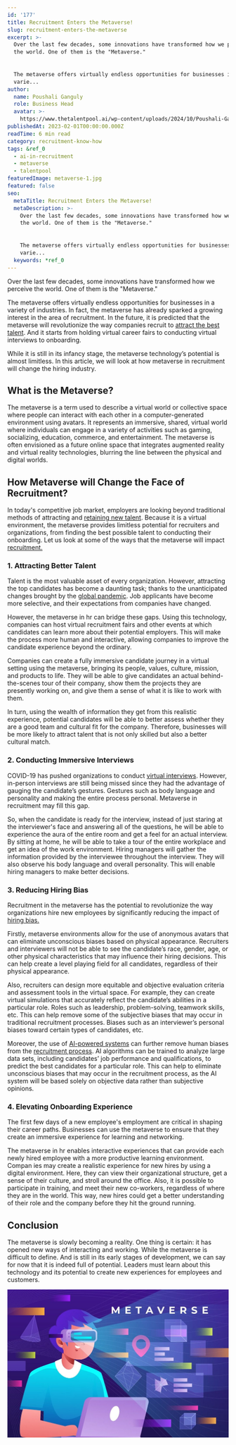 ```yaml
---
id: '177'
title: Recruitment Enters the Metaverse!
slug: recruitment-enters-the-metaverse
excerpt: >-
  Over the last few decades, some innovations have transformed how we perceive
  the world. One of them is the "Metaverse."


  The metaverse offers virtually endless opportunities for businesses in a
  varie...
author:
  name: Poushali Ganguly
  role: Business Head
  avatar: >-
    https://www.thetalentpool.ai/wp-content/uploads/2024/10/Poushali-Gangulyimage.webp
publishedAt: 2023-02-01T00:00:00.000Z
readTime: 6 min read
category: recruitment-know-how
tags: &ref_0
  - ai-in-recruitment
  - metaverse
  - talentpool
featuredImage: metaverse-1.jpg
featured: false
seo:
  metaTitle: Recruitment Enters the Metaverse!
  metaDescription: >-
    Over the last few decades, some innovations have transformed how we perceive
    the world. One of them is the "Metaverse."


    The metaverse offers virtually endless opportunities for businesses in a
    varie...
  keywords: *ref_0
---
```


Over the last few decades, some innovations have transformed how we perceive the world. One of them is the "Metaverse."

The metaverse offers virtually endless opportunities for businesses in a variety of industries. In fact, the metaverse has already sparked a growing interest in the area of recruitment. In the future, it is predicted that the metaverse will revolutionize the way companies recruit to [attract the best talent](https://www.thetalentpool.ai/blogs/5-recruitment-strategies-that-will-help-you-find-hidden-talent/). And it starts from holding virtual career fairs to conducting virtual interviews to onboarding.

<!--more-->

While it is still in its infancy stage, the metaverse technology’s potential is almost limitless. In this article, we will look at how metaverse in recruitment will change the hiring industry.

## **What is the Metaverse?**

The metaverse is a term used to describe a virtual world or collective space where people can interact with each other in a computer-generated environment using avatars. It represents an immersive, shared, virtual world where individuals can engage in a variety of activities such as gaming, socializing, education, commerce, and entertainment. The metaverse is often envisioned as a future online space that integrates augmented reality and virtual reality technologies, blurring the line between the physical and digital worlds.

## **How Metaverse will Change the Face of Recruitment?**

In today's competitive job market, employers are looking beyond traditional methods of attracting and [retaining new talent](https://www.thetalentpool.ai/blogs/5-tips-attract-retain-gen-z-talent/). Because it is a virtual environment, the metaverse provides limitless potential for recruiters and organizations, from finding the best possible talent to conducting their onboarding. Let us look at some of the ways that the metaverse will impact [recruitment.](https://www.thetalentpool.ai/blogs/top-6-recruitment-challenges-and-how-to-overcome-them/)

### 1\. **Attracting Better Talent**

Talent is the most valuable asset of every organization. However, attracting the top candidates has become a daunting task; thanks to the unanticipated changes brought by the [global pandemic](https://www.thetalentpool.ai/blogs/retaining-talent-amid-great-resignation/). Job applicants have become more selective, and their expectations from companies have changed.

However, the metaverse in hr can bridge these gaps. Using this technology, companies can host virtual recruitment fairs and other events at which candidates can learn more about their potential employers. This will make the process more human and interactive, allowing companies to improve the candidate experience beyond the ordinary.

Companies can create a fully immersive candidate journey in a virtual setting using the metaverse, bringing its people, values, culture, mission, and products to life. They will be able to give candidates an actual behind-the-scenes tour of their company, show them the projects they are presently working on, and give them a sense of what it is like to work with them.

In turn, using the wealth of information they get from this realistic experience, potential candidates will be able to better assess whether they are a good team and cultural fit for the company. Therefore, businesses will be more likely to attract talent that is not only skilled but also a better cultural match.

### 2\. **Conducting Immersive Interviews**

COVID-19 has pushed organizations to conduct [virtual interviews](https://www.thetalentpool.ai/blogs/3-things-to-know-when-interviewing-virtually/). However, in-person interviews are still being missed since they had the advantage of gauging the candidate’s gestures. Gestures such as body language and personality and making the entire process personal. Metaverse in recruitment may fill this gap.

So, when the candidate is ready for the interview, instead of just staring at the interviewer's face and answering all of the questions, he will be able to experience the aura of the entire room and get a feel for an actual interview. By sitting at home, he will be able to take a tour of the entire workplace and get an idea of the work environment. Hiring managers will gather the information provided by the interviewee throughout the interview. They will also observe his body language and overall personality. This will enable hiring managers to make better decisions.

### 3\. **Reducing Hiring Bias**

Recruitment in the metaverse has the potential to revolutionize the way organizations hire new employees by significantly reducing the impact of [hiring bias.](https://www.thetalentpool.ai/blogs/how-identify-and-avoid-interview-bias/)

Firstly, metaverse environments allow for the use of anonymous avatars that can eliminate unconscious biases based on physical appearance. Recruiters and interviewers will not be able to see the candidate’s race, gender, age, or other physical characteristics that may influence their hiring decisions. This can help create a level playing field for all candidates, regardless of their physical appearance.

Also, recruiters can design more equitable and objective evaluation criteria and assessment tools in the virtual space. For example, they can create virtual simulations that accurately reflect the candidate’s abilities in a particular role. Roles such as leadership, problem-solving, teamwork skills, etc. This can help remove some of the subjective biases that may occur in traditional recruitment processes. Biases such as an interviewer’s personal biases toward certain types of candidates, etc.

Moreover, the use of [AI-powered systems](https://www.thetalentpool.ai/blogs/all-you-need-to-know-about-automation-technology-in-recruitment/) can further remove human biases from the [recruitment process](https://www.thetalentpool.ai/end-to-end-recruitment-process-lifecycle/). AI algorithms can be trained to analyze large data sets, including candidates’ job performance and qualifications, to predict the best candidates for a particular role. This can help to eliminate unconscious biases that may occur in the recruitment process, as the AI system will be based solely on objective data rather than subjective opinions.

### 4\. **Elevating Onboarding Experience**

The first few days of a new employee's employment are critical in shaping their career paths. Businesses can use the metaverse to ensure that they create an immersive experience for learning and networking.

The metaverse in hr enables interactive experiences that can provide each newly hired employee with a more productive learning environment. Compan ies may create a realistic experience for new hires by using a digital environment. Here, they can view their organizational structure, get a sense of their culture, and stroll around the office. Also, it is possible to participate in training, and meet their new co-workers, regardless of where they are in the world. This way, new hires could get a better understanding of their role and the company before they hit the ground running.

## **Conclusion**

The metaverse is slowly becoming a reality. One thing is certain: it has opened new ways of interacting and working. While the metaverse is difficult to define. And is still in its early stages of development, we can say for now that it is indeed full of potential. Leaders must learn about this technology and its potential to create new experiences for employees and customers.

![metaverse](images/metaverse-1-1024x683.jpg)
